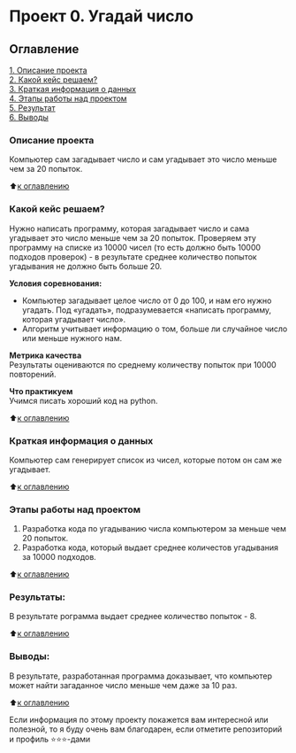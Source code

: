 # Проект 0. Угадай число

## Оглавление  
[1. Описание проекта](README.md#Описание-проекта)  
[2. Какой кейс решаем?](README.md#Какой-кейс-решаем)  
[3. Краткая информация о данных](README.md#Краткая-информация-о-данных)  
[4. Этапы работы над проектом](README.md#Этапы-работы-над-проектом)  
[5. Результат](README.md#Результаты)    
[6. Выводы](README.md#Выводы) 

### Описание проекта
Компьютер сам загадывает число и сам угадывает это число меньше чем за 20 попыток.

:arrow_up:[к оглавлению](README.md#Оглавление)


### Какой кейс решаем?    
Нужно написать программу, которая загадывает число и сама угадывает это число меньше чем за 20 попыток. Проверяем эту программу на списке из 10000 чисел (то есть должно быть 10000 подходов проверок) - в результате среднее количество попыток угадывания не должно быть больше 20.

**Условия соревнования:**  
- Компьютер загадывает целое число от 0 до 100, и нам его нужно угадать. Под «угадать», подразумевается «написать программу, которая угадывает число».
- Алгоритм учитывает информацию о том, больше ли случайное число или меньше нужного нам.

**Метрика качества**     
Результаты оцениваются по среднему количеству попыток при 10000 повторений.

**Что практикуем**     
Учимся писать хороший код на python.

:arrow_up:[к оглавлению](README.md#Оглавление)


### Краткая информация о данных
Компьютер сам генерирует список из чисел, которые потом он сам же угадывает.
  
:arrow_up:[к оглавлению](README.md#Оглавление)


### Этапы работы над проектом  
1. Разработка кода по угадыванию числа компьютером за меньше чем 20 попыток.
2. Разработка кода, который выдает среднее количестов угадывания за 10000 подходов.

:arrow_up:[к оглавлению](README.md#Оглавление)


### Результаты:  
В результате рограмма выдает среднее количество попыток - 8.

:arrow_up:[к оглавлению](README.md#Оглавление)


### Выводы:  
В результате, разработанная программа доказывает, что компьютер может найти загаданное число меньше чем даже за 10 раз.

:arrow_up:[к оглавлению](README.md#Оглавление)


Если информация по этому проекту покажется вам интересной или полезной, то я буду очень вам благодарен, если отметите репозиторий и профиль ⭐️⭐️⭐️-дами